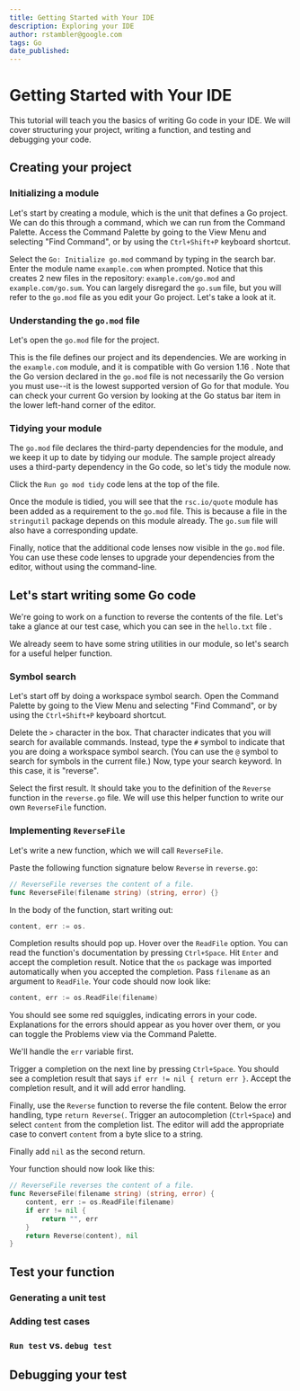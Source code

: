 ```yaml
---
title: Getting Started with Your IDE
description: Exploring your IDE
author: rstambler@google.com
tags: Go
date_published: 
---
```


# Getting Started with Your IDE

This tutorial will teach you the basics of writing Go code in your IDE.
We will cover structuring your project, writing a function, and testing
and debugging your code.

## Creating your project

### Initializing a module

Let's start by creating a module, which is the unit that defines a Go project.
We can do this through a command, which we can run from the Command Palette. Access the Command Palette by going to the View Menu and selecting "Find Command", or by using the `Ctrl+Shift+P` keyboard shortcut.

<!--Note: This doesn't work yet, because Cloud Shell IDE uses an older version of VS Code Go.-->
Select the `Go: Initialize go.mod` command by typing in the search bar. Enter the module name `example.com` when prompted. Notice that this creates 2 new files in the repository:
<walkthrough-editor-spotlight spotlightId="navigator" spotlightItem="cloudshell_open/go-tutorials/example.com/go.mod">`example.com/go.mod`</walkthrough-editor-spotlight>
and <walkthrough-editor-spotlight spotlightId="navigator" spotlightItem="cloudshell_open/go-tutorials/example.com/go.sum">`example.com/go.sum`</walkthrough-editor-spotlight>.
You can largely disregard the `go.sum` file, but you will refer to the `go.mod` file as you edit your Go project. Let's take a look at it.

### Understanding the `go.mod` file

Let's open the <walkthrough-editor-open-file filePath="cloudshell_open/go-tutorials/example.com/go.mod">`go.mod`</walkthrough-editor-open-file> file for the project.

This is the file defines our project and its dependencies. We are working in the <walkthrough-editor-select-regex filePath="cloudshell_open/go-tutorials/example.com/go.mod" regex='example.com'>`example.com` module</walkthrough-editor-select-regex>, and it is compatible with 
<walkthrough-editor-select-regex filePath="cloudshell_open/go-tutorials/example.com/go.mod" regex='go \d.\d+'>
Go version 1.16
</walkthrough-editor-select-regex>. Note that the Go version declared in the `go.mod` file is not necessarily the Go version you must use--it is the lowest supported version of Go for that module. You can check your current Go version by looking at the Go status bar item in the lower left-hand corner of the editor. <!--Would be nice to highlight the status bar item.-->

### Tidying your module

The `go.mod` file declares the third-party dependencies for the module, and we keep it up to date by tidying our module. The sample project already uses a third-party dependency in the Go code, so let's tidy the module now.

Click the `Run go mod tidy` code lens at the top of the file. <!--Would be nice to highlight the code lens.-->

Once the module is tidied, you will see that the
<walkthrough-editor-select-regex filePath="cloudshell_open/go-tutorials/example.com/go.mod" regex='rsc.io/quote'>`rsc.io/quote` module</walkthrough-editor-select-regex> has been added as a requirement to the `go.mod` file.
This is because a <walkthrough-editor-open-file filePath="cloudshell_open/go-tutorials/example.com/stringutil/quote.go">file in the `stringutil`
</walkthrough-editor-open-file>
package depends on this module already. The <walkthrough-editor-open-file filePath="cloudshell_open/go-tutorials/example.com/go.sum">`go.sum` file</walkthrough-editor-open-file> will also have a corresponding update.

Finally, notice that the additional code lenses now visible in the `go.mod` file. You can use these code lenses to upgrade your dependencies from the editor, without using the command-line.

## Let's start writing some Go code

We're going to work on a function to reverse the contents of the file. Let's take a glance at our test case, which  you can see in
<walkthrough-editor-open-file filePath="cloudshell_open/go-tutorials/hello.txt">the `hello.txt` file
</walkthrough-editor-open-file>.

We already seem to have some string utilities in our module, so let's search for a useful helper function.

### Symbol search

Let's start off by doing a workspace symbol search. Open the Command Palette by going to the View Menu
and selecting "Find Command", or by using the `Ctrl+Shift+P` keyboard shortcut.

Delete the `>` character in the box. That character indicates that you will search for available commands. Instead, type the `#` symbol to indicate that you are doing a workspace symbol search. (You can use the `@` symbol to search for symbols in the current file.) Now, type your search keyword. In this case, it is "reverse".

Select the first result. It should take you to the 
<walkthrough-editor-select-regex filePath="cloudshell_open/go-tutorials/example.com/stringutil/reverse.go" regex='Reverse'>
definition of the `Reverse` function</walkthrough-editor-select-regex> in the <walkthrough-editor-open-file filePath="cloudshell_open/go-tutorials/example.com/stringutil/reverse.go">`reverse.go`</walkthrough-editor-open-file> file. We will use this helper function to write our own `ReverseFile` function.

### Implementing `ReverseFile`

Let's write a new function, which we will call `ReverseFile`.

Paste the following function signature below `Reverse` in <walkthrough-editor-open-file filePath="cloudshell_open/go-tutorials/example.com/stringutil/reverse.go">`reverse.go`</walkthrough-editor-open-file>:


```go
// ReverseFile reverses the content of a file.
func ReverseFile(filename string) (string, error) {}
```

In the body of the function, start writing out:


```go
content, err := os.
```

Completion results should pop up. Hover over the `ReadFile` option. You can read the function's documentation by pressing `Ctrl+Space`. Hit `Enter` and accept the completion result. Notice that <walkthrough-editor-select-regex filePath="cloudshell_open/go-tutorials/example.com/stringutil/reverse.go" regex='import "os"'>the `os` package</walkthrough-editor-select-regex> was imported automatically when you accepted the completion. Pass `filename` as an argument to `ReadFile`. Your code should now look like:

```go
content, err := os.ReadFile(filename)
```

You should see some red squiggles, indicating errors in your code. Explanations for the errors should appear as you hover over them, or you can toggle the Problems view via the Command Palette.

We'll handle the `err` variable first.
<!--The following requires that placeholders are enabled.-->
Trigger a completion on the next line by pressing `Ctrl+Space`. You should see a completion result that says `if err != nil { return err }`. Accept the completion result, and it will add error handling.

Finally, use the `Reverse` function to reverse the file content. Below the error handling, type `return Reverse(`.
Trigger an autocompletion (`Ctrl+Space`) and select `content` from the completion list. The editor will add the appropriate case to convert `content` from a byte slice to a string.

<!--TODO(rstambler): Use a quickfix to add this return.-->
Finally add `nil` as the second return.

Your function should now look like this:

```go
// ReverseFile reverses the content of a file.
func ReverseFile(filename string) (string, error) {
    content, err := os.ReadFile(filename)
    if err != nil {
        return "", err
    }
    return Reverse(content), nil
}
```

## Test your function

### Generating a unit test

### Adding test cases

### `Run test` vs. `debug test`

## Debugging your test